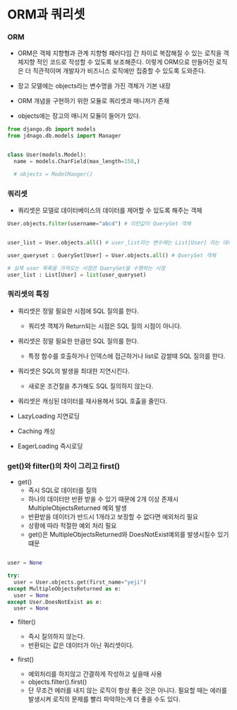 # ORM과 쿼리셋

### ORM

- ORM은 객체 지향형과 관계 지향형 패러다임 간 차이로 복잡해질 수 있는 로직을 객체지향 적인 코드로 작성할 수 있도록 보조해준다. 이렇게 ORM으로 만들어진 로직은 더 직관적이며 개발자가 비즈니스 로직에만 집중할 수 있도록 도와준다.

- 장고 모델에는 objects라는 변수명을 가진 객체가 기본 내장
- ORM 개념을 구현하기 위한 모듈로 쿼리셋과 매니저가 존재
- objects에는 장고의 매니저 모듈이 들어가 있다.

```python
from django.db import models
from jdnago.db.models import Manager


class User(models.Model):
  name = models.CharField(max_length=150,)

  # objects = ModelManger()
```

### 쿼리셋

- 쿼리셋은 모델로 데이터베이스의 데이터를 제어할 수 있도록 해주는 객체

```python
User.objects.filter(username="abcd") # 리턴값이 QuerySet 객체


user_list = User.objects.all() # user_list라는 변수에는 List[User] 라는 데이터 X

user_queryset : QuerySet[User] = User.objects.all() # QuerySet 객체

# 실제 user 목록을 가져오는 시점은 QuerySet을 수행하는 시점
user_list : List[User] = list(user_queryset)
```

### 쿼리셋의 특징

- 쿼리셋은 정말 필요한 시점에 SQL 질의를 한다.
  - 쿼리셋 객체가 Return되는 시점은 SQL 질의 시점이 아니다.
- 쿼리셋은 정말 필요한 만큼만 SQL 질의를 한다.
  - 특정 함수를 호출하거나 인덱스에 접근하거나 list로 감쌀때 SQL 질의를 한다.
- 쿼리셋은 SQL의 발생을 최대한 지연시킨다.
  - 새로운 조건절을 추가해도 SQL 질의하지 않는다.
- 쿼리셋은 캐싱된 데이터를 재사용해서 SQL 호춣을 줄인다.

- LazyLoading 지연로딩
- Caching 캐싱
- EagerLoading 즉시로딩

### get()와 filter()의 차이 그리고 first()

- get()
  - 즉시 SQL로 데이터를 질의
  - 하나의 데이터만 반환 받을 수 있기 때문에 2개 이상 존재시 MultipleObjectsReturned 예외 발생
  - 반환받을 데이터가 반드시 1개라고 보장할 수 없다면 예외처리 필요
  - 상황에 따라 적절한 예외 처리 필요
  - get()은 MultipleObjectsReturned와 DoesNotExist예외를 발생시킬수 있기 떄문

```python

user = None

try:
  user = User.objects.get(first_name="yeji")
except MultipleObjectsReturned as e:
  user = None
except User.DoesNotExist as e:
  user = None
```

- filter()

  - 즉시 질의하지 않는다.
  - 반환되는 값은 데이터가 아닌 쿼리셋이다.

- first()
  - 예외처리를 하지않고 간결하게 작성하고 싶을때 사용
  - objects.filter().first()
  - 단 무조건 에러를 내지 않는 로직이 항상 좋은 것은 아니다. 필요할 때는 에러를 발생시켜 로직의 문제를 빨리 파악하는게 더 좋을 수도 있다.
